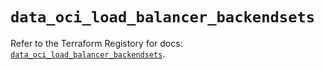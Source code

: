 # `data_oci_load_balancer_backendsets`

Refer to the Terraform Registory for docs: [`data_oci_load_balancer_backendsets`](https://registry.terraform.io/providers/oracle/oci/6.18.0/docs/data-sources/load_balancer_backendsets).
